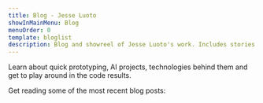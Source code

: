 ```yaml
---
title: Blog - Jesse Luoto
showInMainMenu: Blog
menuOrder: 0
template: bloglist
description: Blog and showreel of Jesse Luoto's work. Includes stories about current and past projects games, SaaS prototypes, coding tools and websites.
---
```


Learn about quick prototyping, AI projects, technologies behind them and get to
play around in the code results.

Get reading some of the most recent blog posts:
